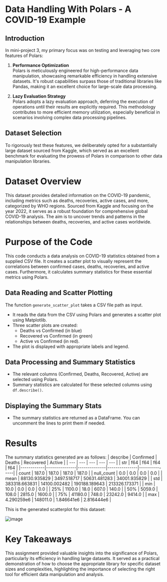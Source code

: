 # Data Handling With Polars - A COVID-19 Example

## Introduction

In mini-project 3, my primary focus was on testing and leveraging two core features of Polars:

1. **Performance Optimization**  
   Polars is meticulously engineered for high-performance data manipulation, showcasing remarkable efficiency in handling extensive datasets. It's robust capabilities surpass those of traditional libraries like Pandas, making it an excellent choice for large-scale data processing.

2. **Lazy Evaluation Strategy**  
   Polars adopts a lazy evaluation approach, deferring the execution of operations until their results are explicitly required. This methodology contributes to more efficient memory utilization, especially beneficial in scenarios involving complex data processing pipelines.

## Dataset Selection
To rigorously test these features, we deliberately opted for a substantially large dataset sourced from Kaggle, which served as an excellent benchmark for evaluating the prowess of Polars in comparison to other data manipulation libraries.

# Dataset Overview

This dataset provides detailed information on the COVID-19 pandemic, including metrics such as deaths, recoveries, active cases, and more, categorized by WHO regions. Sourced from Kaggle and focusing on the year 2022, it serves as a robust foundation for comprehensive global COVID-19 analysis. The aim is to uncover trends and patterns in the relationships between deaths, recoveries, and active cases worldwide.

# Purpose of the Code

This code conducts a data analysis on COVID-19 statistics obtained from a supplied CSV file. It creates a scatter plot to visually represent the correlations between confirmed cases, deaths, recoveries, and active cases. Furthermore, it calculates summary statistics for these essential metrics using Polars.

## Data Reading and Scatter Plotting

The function `generate_scatter_plot` takes a CSV file path as input.

- It reads the data from the CSV using Polars and generates a scatter plot using Matplotlib.
- Three scatter plots are created:
  - Deaths vs Confirmed (in blue)
  - Recovered vs Confirmed (in green)
  - Active vs Confirmed (in red).
- The plot is displayed with appropriate labels and legend.

## Data Processing and Summary Statistics

- The relevant columns (Confirmed, Deaths, Recovered, Active) are selected using Polars.
- Summary statistics are calculated for these selected columns using `df.describe()`.

## Displaying the Summary Stats

- The summary statistics are returned as a DataFrame. You can uncomment the lines to print them if needed.

#   Results 
The summary statistics generated are as follows:
| describe   | Confirmed     | Deaths       | Recovered     | Active        |
| ---        | ---           | ---          | ---           | ---           |
| str        | f64           | f64          | f64           | f64           |
|------------|---------------|--------------|---------------|---------------|
| count      | 187.0         | 187.0        | 187.0         | 187.0         |
| null_count | 0.0           | 0.0          | 0.0           | 0.0           |
| mean       | 88130.935829  | 3497.518717  | 50631.481283  | 34001.935829  |
| std        | 383318.663831 | 14100.002482 | 190188.189643 | 213326.173371 |
| min        | 10.0          | 0.0          | 0.0           | 0.0           |
| 25%        | 1100.0        | 18.0         | 607.0         | 140.0         |
| 50%        | 5059.0        | 108.0        | 2815.0        | 1600.0        |
| 75%        | 41180.0       | 748.0        | 23242.0       | 9414.0        |
| max        | 4.290259e6    | 148011.0     | 1.846641e6    | 2.816444e6    |  

This is the generated scatterplot for this dataset:  

![image](https://github.com/midspooj/pb226-de-miniproject-3/assets/142264378/14e74138-1a07-4c4c-b7f3-44dbd50ccdc2)  

# Key Takeaways

This assignment provided valuable insights into the significance of Polars, particularly its efficiency in handling large datasets. It served as a practical demonstration of how to choose the appropriate library for specific dataset sizes and complexities, highlighting the importance of selecting the right tool for efficient data manipulation and analysis.











